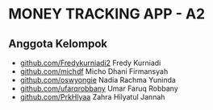 # MONEY TRACKING APP - A2

## Anggota Kelompok
- <a href="https://github.com/Fredykurniadi2">github.com/Fredykurniadi2</a> Fredy Kurniadi
- <a href="https://github.com/michdf">github.com/michdf</a> Micho Dhani Firmansyah
- <a href="https://github.com/oswyongie">github.com/oswyongie</a> Nadia Rachma Yuninda
- <a href="https://github.com/ufarqrobbany">github.com/ufarqrobbany</a> Umar Faruq Robbany
- <a href="https://github.com/PrkHlyaa">github.com/PrkHlyaa</a> Zahra Hilyatul Jannah
